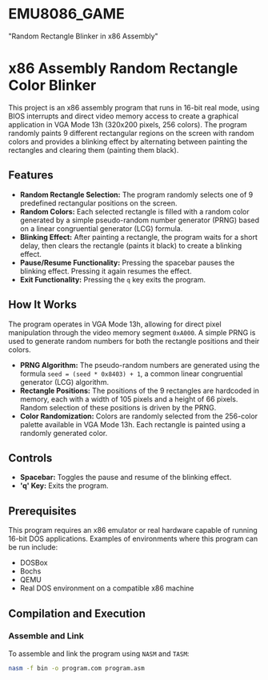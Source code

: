 # EMU8086_GAME
"Random Rectangle Blinker in x86 Assembly"

# x86 Assembly Random Rectangle Color Blinker

This project is an x86 assembly program that runs in 16-bit real mode, using BIOS interrupts and direct video memory access to create a graphical application in VGA Mode 13h (320x200 pixels, 256 colors). The program randomly paints 9 different rectangular regions on the screen with random colors and provides a blinking effect by alternating between painting the rectangles and clearing them (painting them black).

## Features
- **Random Rectangle Selection:** The program randomly selects one of 9 predefined rectangular positions on the screen.
- **Random Colors:** Each selected rectangle is filled with a random color generated by a simple pseudo-random number generator (PRNG) based on a linear congruential generator (LCG) formula.
- **Blinking Effect:** After painting a rectangle, the program waits for a short delay, then clears the rectangle (paints it black) to create a blinking effect.
- **Pause/Resume Functionality:** Pressing the spacebar pauses the blinking effect. Pressing it again resumes the effect.
- **Exit Functionality:** Pressing the `q` key exits the program.

## How It Works
The program operates in VGA Mode 13h, allowing for direct pixel manipulation through the video memory segment `0xA000`. A simple PRNG is used to generate random numbers for both the rectangle positions and their colors.

- **PRNG Algorithm:** The pseudo-random numbers are generated using the formula `seed = (seed * 0x8403) + 1`, a common linear congruential generator (LCG) algorithm.
- **Rectangle Positions:** The positions of the 9 rectangles are hardcoded in memory, each with a width of 105 pixels and a height of 66 pixels. Random selection of these positions is driven by the PRNG.
- **Color Randomization:** Colors are randomly selected from the 256-color palette available in VGA Mode 13h. Each rectangle is painted using a randomly generated color.

## Controls
- **Spacebar:** Toggles the pause and resume of the blinking effect.
- **'q' Key:** Exits the program.

## Prerequisites
This program requires an x86 emulator or real hardware capable of running 16-bit DOS applications. Examples of environments where this program can be run include:
- DOSBox
- Bochs
- QEMU
- Real DOS environment on a compatible x86 machine

## Compilation and Execution

### Assemble and Link
To assemble and link the program using `NASM` and `TASM`:
```bash
nasm -f bin -o program.com program.asm



